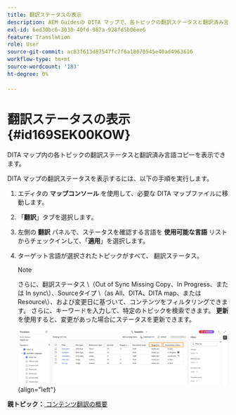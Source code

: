 ```yaml
---
title: 翻訳ステータスの表示
description: AEM Guidesの DITA マップで、各トピックの翻訳ステータスと翻訳済み言語コピーを表示する方法を説明します。
exl-id: 6ed30bc6-3030-40fd-987a-928fd5b06ee6
feature: Translation
role: User
source-git-commit: ac83f613d87547fc7f6a18070545e40ad4963616
workflow-type: tm+mt
source-wordcount: '183'
ht-degree: 0%

---
```


# 翻訳ステータスの表示 {#id169SEK00KOW}

DITA マップ内の各トピックの翻訳ステータスと翻訳済み言語コピーを表示できます。

DITA マップの翻訳ステータスを表示するには、以下の手順を実行します。

1. エディタの **マップコンソール** を使用して、必要な DITA マップファイルに移動します。
1. 「**翻訳**」タブを選択します。
1. 左側の **翻訳** パネルで、ステータスを確認する言語を **使用可能な言語** リストからチェックインして、「**適用**」を選択します。
1. ターゲット言語が選択されたトピックがすべて、   翻訳ステータス。

   >[!NOTE]
   >
   > さらに、翻訳ステータス \（Out of Sync Missing Copy、In Progress、または In sync\）、Sourceタイプ \（as All、DITA、DITA map、または Resource\）、および変更日に基づいて、コンテンツをフィルタリングできます。 さらに、キーワードを入力して、特定のトピックを検索できます。 **更新** を使用すると、変更があった場合にステータスを更新できます。

   ![](images/translation-status-new.png){align="left"}

**親トピック：**[ コンテンツ翻訳の概要 ](translation.md)
